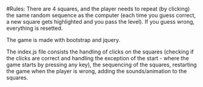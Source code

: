 #Rules: There are 4 squares, and the player needs to repeat (by clicking) the same random sequence as the computer (each time you guess correct, a new square gets highlighted and you pass the level). If you guess wrong, everything is resetted.

The game is made with bootstrap and jquery. 

The index.js file consists the handling of clicks on the squares (checking if the clicks are correct and handling the exception of the start - where the game starts by pressing any key), the sequencing of the squares, restarting the game when the player is wrong, adding the sounds/animation to the squares.
